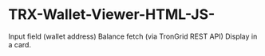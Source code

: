 # TRX-Wallet-Viewer-HTML-JS-
Input field (wallet address)  Balance fetch (via TronGrid REST API)  Display in a card.
